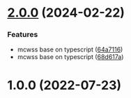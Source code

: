 # [2.0.0](https://github.com/biyuehu/mcwss/compare/1.0.0...2.0.0) (2024-02-22)


### Features

* mcwss base on typescript ([64a7116](https://github.com/biyuehu/mcwss/commit/64a711692d96fcee246212e2a4e1fc89ca12fbbf))
* mcwss base on typescript ([68d617a](https://github.com/biyuehu/mcwss/commit/68d617a677ec08d2f16d7e22a1aa4a79712c3e0f))



# 1.0.0 (2022-07-23)



